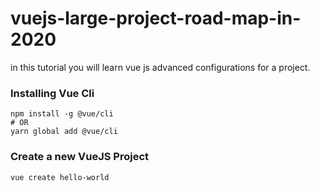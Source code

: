 # vuejs-large-project-road-map-in-2020
in this tutorial you will learn vue js advanced configurations for a project.


### Installing Vue Cli

```
npm install -g @vue/cli
# OR
yarn global add @vue/cli
```


### Create a new VueJS Project

````
vue create hello-world
